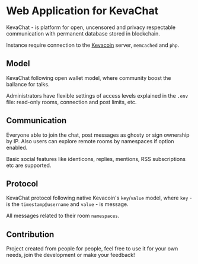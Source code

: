 # Web Application for KevaChat

KevaChat - is platform for open, uncensored and privacy respectable communication with permanent database stored in  blockchain.

Instance require connection to the [Kevacoin](https://github.com/kevacoin-project/) server, `memcached` and `php`.

## Model

KevaChat following open wallet model, where community boost the ballance for talks.

Administrators have flexible settings of access levels explained in the `.env` file: read-only rooms, connection and post limits, etc.

## Communication

Everyone able to join the chat, post messages as ghosty or sign ownership by IP. Also users can explore remote rooms by namespaces if option enabled.

Basic social features like identicons, replies, mentions, RSS subscriptions etc are supported.

## Protocol

KevaChat protocol following native Kevacoin's `key`/`value` model, where `key` - is the `timestamp@username` and `value` - is message.

All messages related to their room `namespaces`.

## Contribution

Project created from people for people, feel free to use it for your own needs, join the development or make your feedback!